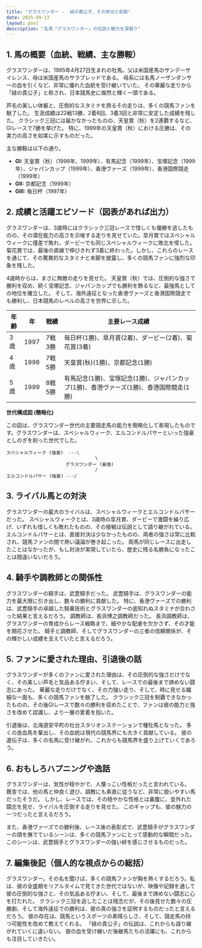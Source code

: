 ```yaml
---
title: "グラスワンダー -  緑の貴公子、その栄光と悲劇"
date: 2025-09-13
layout: post
description: "名馬『グラスワンダー』の伝説と魅力を深堀り"
---
```


## 1. 馬の概要（血統、戦績、主な勝鞍）

グラスワンダーは、1995年4月27日生まれの牡馬。父は米国産馬のサンデーサイレンス、母は米国産馬のサラブレッドである。  母系には名馬ノーザンダンサーの血を引くなど、非常に優れた血統を受け継いでいた。  その華麗な走りから「緑の貴公子」と称され、日本競馬史に燦然と輝く一頭である。

芦毛の美しい体躯と、圧倒的なスタミナを誇るその走りは、多くの競馬ファンを魅了した。  生涯成績は22戦13勝、2着6回、3着3回と非常に安定した成績を残した。  クラシック三冠には届かなかったものの、天皇賞（秋）を2連覇するなど、GIレースで7勝を挙げた。  特に、1999年の天皇賞（秋）における圧勝は、その実力の高さを如実に示すものだった。

主な勝鞍は以下の通り。

* **GI:**  天皇賞（秋）（1998年、1999年）、有馬記念（1999年）、宝塚記念（1999年）、ジャパンカップ（1999年）、香港ヴァーズ（1999年）、香港国際競走（1999年）
* **GII:**  京都記念（1999年）
* **GIII:**  毎日杯（1997年）


## 2. 成績と活躍エピソード（図表があれば出力）

グラスワンダーは、3歳時にはクラシック三冠レースで惜しくも優勝を逃したものの、その潜在能力の高さを示唆する走りを見せていた。皐月賞ではスペシャルウィークに僅差で敗れ、ダービーでも同じスペシャルウィークに敗北を喫した。菊花賞では、最後の直線で伸びきれず3着に終わった。しかし、これらのレースを通じて、その驚異的なスタミナと末脚を披露し、多くの競馬ファンに強烈な印象を残した。

4歳時からは、まさに無敵の走りを見せた。  天皇賞（秋）では、圧倒的な強さで勝利を収め、続く宝塚記念、ジャパンカップでも勝利を飾るなど、最強馬としての地位を確立した。  そして、海外遠征となった香港ヴァーズと香港国際競走でも勝利し、日本競馬のレベルの高さを世界に示した。

| 年齢 | 年 | 戦績 | 主要レース成績 |
|---|---|---|---|
| 3歳 | 1997 | 7戦3勝 | 毎日杯(1勝)、皐月賞(2着)、ダービー(2着)、菊花賞(3着) |
| 4歳 | 1998 | 7戦5勝 | 天皇賞(秋)(1勝)、京都記念(1勝) |
| 5歳 | 1999 | 8戦5勝 | 有馬記念(1勝)、宝塚記念(1勝)、ジャパンカップ(1勝)、香港ヴァーズ(1勝)、香港国際競走(1勝) |


**世代構成図 (簡略化)**

この図は、グラスワンダー世代の主要競走馬の能力を簡略化して表現したものです。グラスワンダーは、スペシャルウィーク、エルコンドルパサーといった強豪としのぎを削った世代でした。

```
スペシャルウィーク (強豪)  ---\
                                 \
                      グラスワンダー (最強)
                                 /
エルコンドルパサー (強豪) ---/
```


## 3. ライバル馬との対決

グラスワンダーの最大のライバルは、スペシャルウィークとエルコンドルパサーだった。  スペシャルウィークとは、3歳時の皐月賞、ダービーで激闘を繰り広げ、いずれも惜しくも敗れたものの、その接戦は伝説として語り継がれている。  エルコンドルパサーとは、直接対決は少なかったものの、両者の強さは常に比較され、競馬ファンの間で熱い議論が巻き起こった。  両馬が同じレースに出走したことはなかったが、もし対決が実現していたら、歴史に残る名勝負になったことは間違いないだろう。


## 4. 騎手や調教師との関係性

グラスワンダーの騎手は、武豊騎手だった。  武豊騎手は、グラスワンダーの能力を最大限に引き出し、数々の勝利に貢献した。  特に、香港ヴァーズでの勝利は、武豊騎手の卓越した騎乗技術とグラスワンダーの底知れぬスタミナが合わさった結果と言えるだろう。  調教師は、長浜博之調教師だった。  長浜調教師は、グラスワンダーの育成からレース戦略まで、細やかな配慮を欠かさず、その才能を開花させた。  騎手と調教師、そしてグラスワンダーの三者の信頼関係が、その輝かしい成績を支えていたと言えるだろう。


## 5. ファンに愛された理由、引退後の話

グラスワンダーが多くのファンに愛された理由は、その圧倒的な強さだけでなく、その美しい芦毛と気品ある佇まい、そして、レースでの最後まで諦めない闘志にあった。  華麗な走りだけでなく、その力強い走り、そして、時に見せる繊細な一面も、多くの競馬ファンを魅了した。  クラシック三冠を制覇できなかったものの、その後GIレースで数々の勝利を収めたことで、ファンは彼の能力と強さを改めて認識し、より一層の愛着を抱いた。

引退後は、北海道安平町の社台スタリオンステーションで種牡馬となった。  多くの良血馬を輩出し、その血統は現代の競馬界にも大きく貢献している。  彼の遺伝子は、多くの名馬に受け継がれ、これからも競馬界を盛り上げていくであろう。


## 6. おもしろハプニングや逸話

グラスワンダーは、気性が穏やかで、人懐っこい性格だったと言われている。  厩舎では、他の馬と仲良く遊び、調教にも素直に従うなど、非常に扱いやすい馬だったそうだ。  しかし、レースでは、その穏やかな性格とは裏腹に、並外れた闘志を見せ、ライバルを圧倒する走りを見せた。  このギャップも、彼の魅力の一つだったと言えるだろう。

また、香港ヴァーズでの勝利後、レース後の表彰式で、武豊騎手がグラスワンダーの頭を撫でているシーンは、多くの競馬ファンにとって感動的な瞬間だった。  このシーンは、武豊騎手とグラスワンダーの強い絆を感じさせるものだった。


## 7. 編集後記（個人的な視点からの総括）

グラスワンダー。その名を聞けば、多くの競馬ファンが胸を熱くするだろう。私は、彼の全盛期をリアルタイムで見てきた世代ではないが、映像や記録を通して彼の圧倒的な強さと、その気品ある佇まい、そして、最後まで諦めない闘志に心を打たれた。  クラシック三冠を逃したことは残念だが、その後見せた数々の圧勝劇、そして海外遠征での勝利は、彼の真の強さを証明するものだったと言えるだろう。  彼の存在は、競馬というスポーツの素晴らしさ、そして、競走馬の持つ可能性を改めて教えてくれる。  「緑の貴公子」の伝説は、これからも語り継がれていくに違いない。  彼の血を受け継いだ後継馬たちの活躍にも、これからも注目していきたい。

